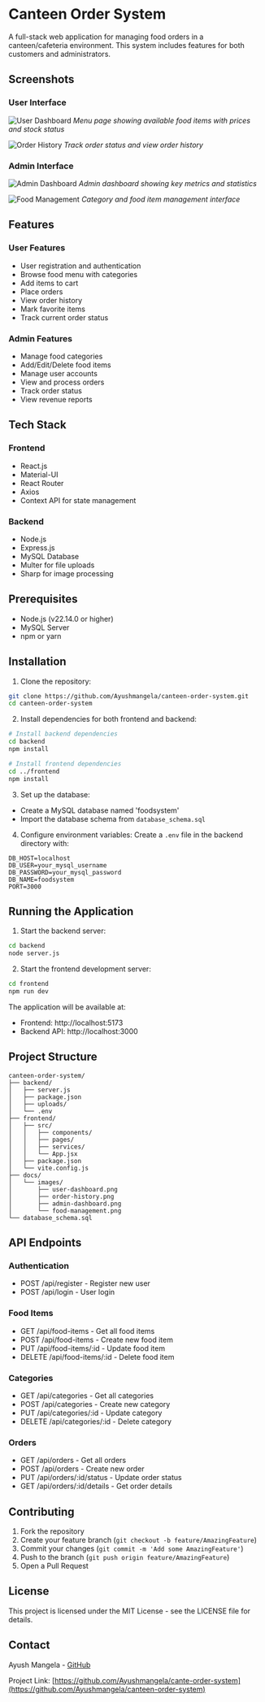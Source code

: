 # Canteen Order System

A full-stack web application for managing food orders in a canteen/cafeteria environment. This system includes features for both customers and administrators.

## Screenshots

### User Interface

![User Dashboard](docs/images/user-dashboard.png)
_Menu page showing available food items with prices and stock status_

![Order History](docs/images/order-history.png)
_Track order status and view order history_

### Admin Interface

![Admin Dashboard](docs/images/admin-dashboard.png)
_Admin dashboard showing key metrics and statistics_

![Food Management](docs/images/food-management.png)
_Category and food item management interface_

## Features

### User Features

- User registration and authentication
- Browse food menu with categories
- Add items to cart
- Place orders
- View order history
- Mark favorite items
- Track current order status

### Admin Features

- Manage food categories
- Add/Edit/Delete food items
- Manage user accounts
- View and process orders
- Track order status
- View revenue reports

## Tech Stack

### Frontend

- React.js
- Material-UI
- React Router
- Axios
- Context API for state management

### Backend

- Node.js
- Express.js
- MySQL Database
- Multer for file uploads
- Sharp for image processing

## Prerequisites

- Node.js (v22.14.0 or higher)
- MySQL Server
- npm or yarn

## Installation

1. Clone the repository:

```bash
git clone https://github.com/Ayushmangela/canteen-order-system.git
cd canteen-order-system
```

2. Install dependencies for both frontend and backend:

```bash
# Install backend dependencies
cd backend
npm install

# Install frontend dependencies
cd ../frontend
npm install
```

3. Set up the database:

- Create a MySQL database named 'foodsystem'
- Import the database schema from `database_schema.sql`

4. Configure environment variables:
   Create a `.env` file in the backend directory with:

```
DB_HOST=localhost
DB_USER=your_mysql_username
DB_PASSWORD=your_mysql_password
DB_NAME=foodsystem
PORT=3000
```

## Running the Application

1. Start the backend server:

```bash
cd backend
node server.js
```

2. Start the frontend development server:

```bash
cd frontend
npm run dev
```

The application will be available at:

- Frontend: http://localhost:5173
- Backend API: http://localhost:3000

## Project Structure

```
canteen-order-system/
├── backend/
│   ├── server.js
│   ├── package.json
│   ├── uploads/
│   └── .env
├── frontend/
│   ├── src/
│   │   ├── components/
│   │   ├── pages/
│   │   ├── services/
│   │   └── App.jsx
│   ├── package.json
│   └── vite.config.js
├── docs/
│   └── images/
│       ├── user-dashboard.png
│       ├── order-history.png
│       ├── admin-dashboard.png
│       └── food-management.png
└── database_schema.sql
```

## API Endpoints

### Authentication

- POST /api/register - Register new user
- POST /api/login - User login

### Food Items

- GET /api/food-items - Get all food items
- POST /api/food-items - Create new food item
- PUT /api/food-items/:id - Update food item
- DELETE /api/food-items/:id - Delete food item

### Categories

- GET /api/categories - Get all categories
- POST /api/categories - Create new category
- PUT /api/categories/:id - Update category
- DELETE /api/categories/:id - Delete category

### Orders

- GET /api/orders - Get all orders
- POST /api/orders - Create new order
- PUT /api/orders/:id/status - Update order status
- GET /api/orders/:id/details - Get order details

## Contributing

1. Fork the repository
2. Create your feature branch (`git checkout -b feature/AmazingFeature`)
3. Commit your changes (`git commit -m 'Add some AmazingFeature'`)
4. Push to the branch (`git push origin feature/AmazingFeature`)
5. Open a Pull Request

## License

This project is licensed under the MIT License - see the LICENSE file for details.

## Contact

Ayush Mangela - [GitHub](https://github.com/Ayushmangela)

Project Link: [https://github.com/Ayushmangela/cante-order-system](https://github.com/Ayushmangela/canteen-order-system)
